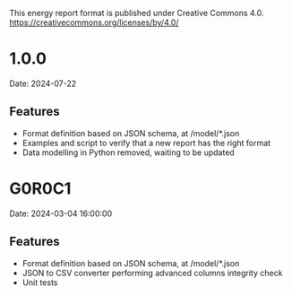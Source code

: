 This energy report format is published under Creative Commons 4.0.
https://creativecommons.org/licenses/by/4.0/

# 1.0.0
Date: 2024-07-22
## Features
- Format definition based on JSON schema, at /model/*.json
- Examples and script to verify that a new report has the right format
- Data modelling in Python removed, waiting to be updated

# G0R0C1
Date: 2024-03-04 16:00:00
## Features
- Format definition based on JSON schema, at /model/*.json
- JSON to CSV converter performing advanced columns integrity check
- Unit tests

